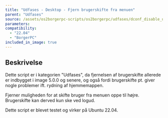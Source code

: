 ```yaml
---
title: "Udfases - Desktop - Fjern brugerskifte fra menuen"
parent: "Udfases"
source: /assets/os2borgerpc-scripts/os2borgerpc/udfases/dconf_disable_user_switching.sh
parameters:
compatibility:  
  - "22.04"
  - "BorgerPC"
included_in_image: true
---
```


## Beskrivelse
Dette script er i kategorien "Udfases", da fjernelsen af brugerskifte allerede er indbygget i image 5.0.0 og senere,
og også fordi brugerskifte pt. giver nogle problemer ift. rydning af hjemmemappen.

Fjerner muligheden for at skifte bruger fra menuen oppe til højre.
Brugerskifte kan derved kun ske ved logud.

Dette script er blevet testet og virker på Ubuntu 22.04.